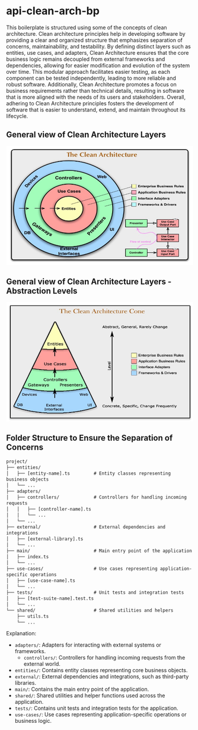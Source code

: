 # api-clean-arch-bp

This boilerplate is structured using some of the concepts of clean architecture. Clean architecture principles help in developing software by providing a clear and organized structure that emphasizes separation of concerns, maintainability, and testability. By defining distinct layers such as entities, use cases, and adapters, Clean Architecture ensures that the core business logic remains decoupled from external frameworks and dependencies, allowing for easier modification and evolution of the system over time. This modular approach facilitates easier testing, as each component can be tested independently, leading to more reliable and robust software. Additionally, Clean Architecture promotes a focus on business requirements rather than technical details, resulting in software that is more aligned with the needs of its users and stakeholders. Overall, adhering to Clean Architecture principles fosters the development of software that is easier to understand, extend, and maintain throughout its lifecycle.

## General view of Clean Architecture Layers

<img src="./docs/clean-arch.jpeg" alt="Main Architecture Diagram" style="height: 320px; width:680px;"/>

## General view of Clean Architecture Layers - Abstraction Levels

<img src="./docs/clean-arch2.jpeg" alt="Main Architecture Diagram" style="height: 320px; width:680px;"/>


## Folder Structure to Ensure the Separation of Concerns

```
project/
├── entities/
│   ├── [entity-name].ts         # Entity classes representing business objects
│   └── ...
├── adapters/
│   ├── controllers/             # Controllers for handling incoming requests
│   │   ├── [controller-name].ts
│   │   └── ...
│   └── ...
├── external/                    # External dependencies and integrations
│   ├── [external-library].ts
│   └── ...
├── main/                        # Main entry point of the application
│   ├── index.ts
│   └── ...
├── use-cases/                   # Use cases representing application-specific operations
│   ├── [use-case-name].ts
│   └── ...
├── tests/                       # Unit tests and integration tests
│   ├── [test-suite-name].test.ts
│   └── ...
└── shared/                      # Shared utilities and helpers
    ├── utils.ts
    └── ...
```

Explanation:
- `adapters/`: Adapters for interacting with external systems or frameworks.
  - `controllers/`: Controllers for handling incoming requests from the external world.
- `entities/`: Contains entity classes representing core business objects.
- `external/`: External dependencies and integrations, such as third-party libraries.
- `main/`: Contains the main entry point of the application.
- `shared/`: Shared utilities and helper functions used across the application.
- `tests/`: Contains unit tests and integration tests for the application.
- `use-cases/`: Use cases representing application-specific operations or business logic.